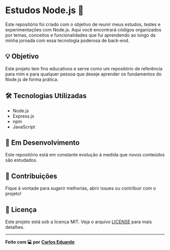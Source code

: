 # Estudos Node.js 🚀

Este repositório foi criado com o objetivo de reunir meus estudos, testes e experimentações com Node.js. Aqui você encontrará códigos organizados por temas, conceitos e funcionalidades que fui aprendendo ao longo da minha jornada com essa tecnologia poderosa de back-end.


## 💡 Objetivo

Este projeto tem fins educativos e serve como um repositório de referência para mim e para qualquer pessoa que deseje aprender os fundamentos do Node.js de forma prática.

## 🛠️ Tecnologias Utilizadas

- Node.js
- Express.js
- npm
- JavaScript

## 🚧 Em Desenvolvimento

Este repositório está em constante evolução à medida que novos conteúdos são estudados.

## 🤝 Contribuições

Fique à vontade para sugerir melhorias, abrir issues ou contribuir com o projeto!

## 📄 Licença

Este projeto está sob a licença MIT. Veja o arquivo [LICENSE](LICENSE) para mais detalhes.

---

**Feito com 💻 por [Carlos Eduardo](https://github.com/Carloscb124)**

